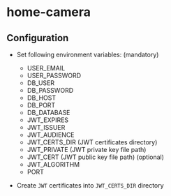 # home-camera

## Configuration
* Set following environment variables:
  (mandatory)
  - USER_EMAIL
  - USER_PASSWORD
  - DB_USER
  - DB_PASSWORD
  - DB_HOST
  - DB_PORT
  - DB_DATABASE
  - JWT_EXPIRES
  - JWT_ISSUER
  - JWT_AUDIENCE
  - JWT_CERTS_DIR (JWT certificates directory)
  - JWT_PRIVATE (JWT private key file path)
  - JWT_CERT (JWT public key file path)
  (optional)
  - JWT_ALGORITHM
  - PORT

* Create `JWT` certificates into `JWT_CERTS_DIR` directory

